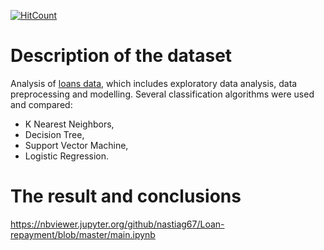 [![HitCount](http://hits.dwyl.com/nastiag67/https://githubcom/nastiag67/Loan-repayment.svg)](http://hits.dwyl.com/nastiag67/https://githubcom/nastiag67/Loan-repayment)

# Description of the dataset

Analysis of [loans data](https://www.kaggle.com/zhijinzhai/loandata?select=Loan+payments+data.csv), which includes exploratory data analysis, data preprocessing and modelling. Several classification algorithms were used and compared: 
- K Nearest Neighbors,
- Decision Tree, 
- Support Vector Machine, 
- Logistic Regression.


 # The result and conclusions 
https://nbviewer.jupyter.org/github/nastiag67/Loan-repayment/blob/master/main.ipynb
